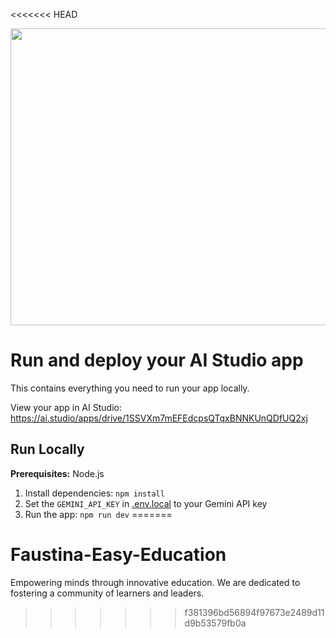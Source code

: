 <<<<<<< HEAD
<div align="center">
<img width="1200" height="475" alt="GHBanner" src="https://github.com/user-attachments/assets/0aa67016-6eaf-458a-adb2-6e31a0763ed6" />
</div>

# Run and deploy your AI Studio app

This contains everything you need to run your app locally.

View your app in AI Studio: https://ai.studio/apps/drive/1SSVXm7mEFEdcpsQTqxBNNKUnQDfUQ2xj

## Run Locally

**Prerequisites:**  Node.js


1. Install dependencies:
   `npm install`
2. Set the `GEMINI_API_KEY` in [.env.local](.env.local) to your Gemini API key
3. Run the app:
   `npm run dev`
=======
# Faustina-Easy-Education
Empowering minds through innovative education. We are dedicated to fostering a community of learners and leaders.
>>>>>>> f381396bd56894f97673e2489d11d9b53579fb0a
